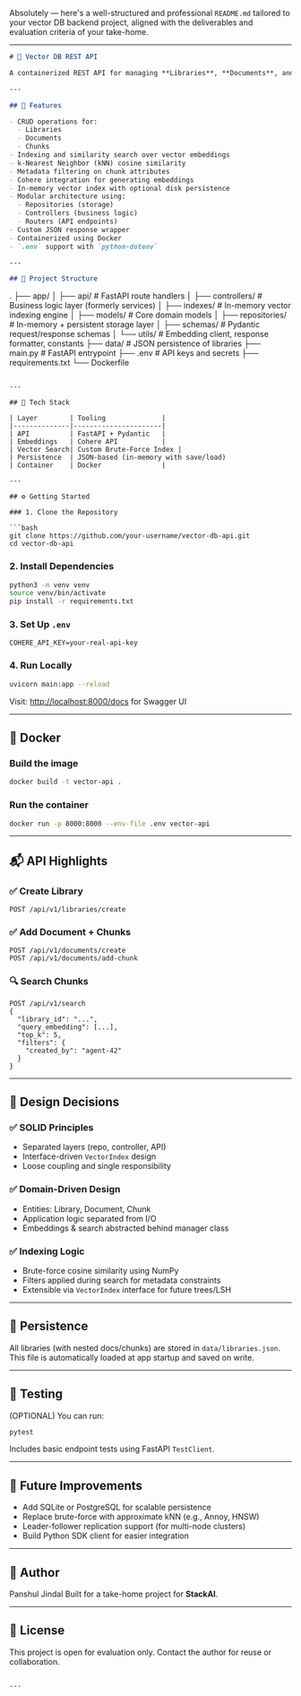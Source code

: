 Absolutely — here's a well-structured and professional `README.md` tailored to your vector DB backend project, aligned with the deliverables and evaluation criteria of your take-home.

---

```markdown
# 🧠 Vector DB REST API

A containerized REST API for managing **Libraries**, **Documents**, and **Chunks**, with support for **vector embedding indexing**, **semantic search**, and **metadata filtering** — built with FastAPI and designed with SOLID and Domain-Driven Design principles.

---

## 🚀 Features

- CRUD operations for:
  - Libraries
  - Documents
  - Chunks
- Indexing and similarity search over vector embeddings
- k-Nearest Neighbor (kNN) cosine similarity
- Metadata filtering on chunk attributes
- Cohere integration for generating embeddings
- In-memory vector index with optional disk persistence
- Modular architecture using:
  - Repositories (storage)
  - Controllers (business logic)
  - Routers (API endpoints)
- Custom JSON response wrapper
- Containerized using Docker
- `.env` support with `python-dotenv`

---

## 🧱 Project Structure

```

.
├── app/
│   ├── api/            # FastAPI route handlers
│   ├── controllers/    # Business logic layer (formerly services)
│   ├── indexes/        # In-memory vector indexing engine
│   ├── models/         # Core domain models
│   ├── repositories/   # In-memory + persistent storage layer
│   ├── schemas/        # Pydantic request/response schemas
│   └── utils/          # Embedding client, response formatter, constants
├── data/               # JSON persistence of libraries
├── main.py             # FastAPI entrypoint
├── .env                # API keys and secrets
├── requirements.txt
└── Dockerfile

````

---

## 🧪 Tech Stack

| Layer        | Tooling              |
|--------------|----------------------|
| API          | FastAPI + Pydantic   |
| Embeddings   | Cohere API           |
| Vector Search| Custom Brute-Force Index |
| Persistence  | JSON-based (in-memory with save/load)
| Container    | Docker               |

---

## ⚙️ Getting Started

### 1. Clone the Repository

```bash
git clone https://github.com/your-username/vector-db-api.git
cd vector-db-api
````

### 2. Install Dependencies

```bash
python3 -m venv venv
source venv/bin/activate
pip install -r requirements.txt
```

### 3. Set Up `.env`

```env
COHERE_API_KEY=your-real-api-key
```

### 4. Run Locally

```bash
uvicorn main:app --reload
```

Visit: [http://localhost:8000/docs](http://localhost:8000/docs) for Swagger UI

---

## 🐳 Docker

### Build the image

```bash
docker build -t vector-api .
```

### Run the container

```bash
docker run -p 8000:8000 --env-file .env vector-api
```

---

## 📬 API Highlights

### ✅ Create Library

```http
POST /api/v1/libraries/create
```

### ✅ Add Document + Chunks

```http
POST /api/v1/documents/create
POST /api/v1/documents/add-chunk
```

### 🔍 Search Chunks

```http
POST /api/v1/search
{
  "library_id": "...",
  "query_embedding": [...],
  "top_k": 5,
  "filters": {
    "created_by": "agent-42"
  }
}
```

---

## 📐 Design Decisions

### ✅ SOLID Principles

* Separated layers (repo, controller, API)
* Interface-driven `VectorIndex` design
* Loose coupling and single responsibility

### ✅ Domain-Driven Design

* Entities: Library, Document, Chunk
* Application logic separated from I/O
* Embeddings & search abstracted behind manager class

### ✅ Indexing Logic

* Brute-force cosine similarity using NumPy
* Filters applied during search for metadata constraints
* Extensible via `VectorIndex` interface for future trees/LSH

---

## 📁 Persistence

All libraries (with nested docs/chunks) are stored in `data/libraries.json`. This file is automatically loaded at app startup and saved on write.

---

## 🧪 Testing

(OPTIONAL) You can run:

```bash
pytest
```

Includes basic endpoint tests using FastAPI `TestClient`.

---

## 🧠 Future Improvements

* Add SQLite or PostgreSQL for scalable persistence
* Replace brute-force with approximate kNN (e.g., Annoy, HNSW)
* Leader-follower replication support (for multi-node clusters)
* Build Python SDK client for easier integration

---

## 👤 Author

Panshul Jindal
Built for a take-home project for **StackAI**.

---

## 📄 License

This project is open for evaluation only. Contact the author for reuse or collaboration.

```

---